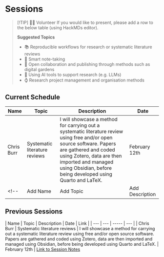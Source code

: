 # Sessions

> [!TIP] 🙋‍♀️ Volunteer
> If you would like to present, please add a row to the below table (using HackMDs editor).
> 
> **Suggested Topics**
> 
>   - 📚 Reproducible workflows for research or systematic literature reviews
>   - 📝 Smart note-taking
>   - 💬 Open collaboration and publishing through methods such as digital gardens
>   - 🧠 Using AI tools to support research (e.g. LLMs)
>   - ⌚️ Research project management and organisation methods

## Current Schedule

| Name | Topic | Description | Date |
| --- | --- | ----- | --- |
| Chris Burr | Systematic literature reviews | I will showcase a method for carrying out a systematic literature review using free and/or open source software. Papers are gathered and coded using Zotero, data are then imported and managed using Obsidian, before being developed using Quarto and LaTeX. | February 12th |
<!-- | Add Name | Add Topic | Add Description | Add Date | -->

## Previous Sessions

| Name | Topic | Description | Date | Link | 
| --- | --- | ----- | --- |
| Chris Burr | Systematic literature reviews | I will showcase a method for carrying out a systematic literature review using free and/or open source software. Papers are gathered and coded using Zotero, data are then imported and managed using Obsidian, before being developed using Quarto and LaTeX. | February 12th | [Link to Session Notes](./2025-02-11-lit-review.md)
